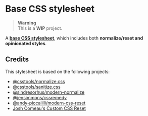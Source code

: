 # Base CSS stylesheet

> **Warning**</br>
> This is a **WIP** project.

A [**base CSS stylesheet**](base.css), which includes both **normalize/reset and opinionated styles**.

## Credits

This stylesheet is based on the following projects:

- [@csstools/normalize.css](https://github.com/csstools/normalize.css)
- [@csstools/sanitize.css](https://github.com/csstools/sanitize.css)
- [@sindresorhus/modern-normalize](https://github.com/sindresorhus/modern-normalize)
- [@jensimmons/cssremedy](https://github.com/jensimmons/cssremedy)
- [@andy-piccalilli/modern-css-reset](https://github.com/andy-piccalilli/modern-css-reset)
- [Josh Comeau's Custom CSS Reset](https://www.joshwcomeau.com/css/custom-css-reset)
